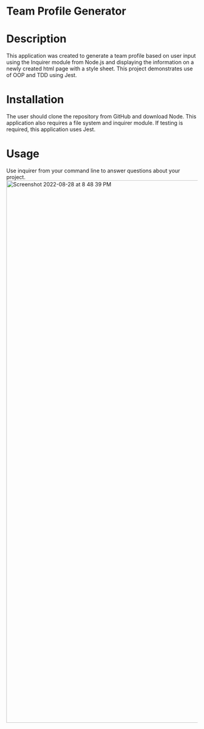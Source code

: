 # Team Profile Generator

# Description
This application was created to generate a team profile based on user input using the Inquirer module from Node.js and displaying the information on a newly created html page with a style sheet. This project demonstrates use of OOP and TDD using Jest.

# Installation
The user should clone the repository from GitHub and download Node. This application also requires a file system and inquirer module. If testing is required, this application uses Jest.

# Usage
Use inquirer from your command line to answer questions about your project. 
<img width="1430" alt="Screenshot 2022-08-28 at 8 48 39 PM" src="https://user-images.githubusercontent.com/107279088/187113227-9db39a37-9230-4a1f-a37e-d077d5b46442.png">
